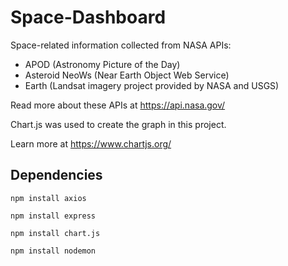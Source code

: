 # Space-Dashboard

Space-related information collected from NASA APIs:

-   APOD (Astronomy Picture of the Day)
-   Asteroid NeoWs (Near Earth Object Web Service)
-   Earth (Landsat imagery project provided by NASA and USGS)

Read more about these APIs at https://api.nasa.gov/

Chart.js was used to create the graph in this project.

Learn more at https://www.chartjs.org/

## Dependencies

```
npm install axios
```

```
npm install express
```

```
npm install chart.js
```

```
npm install nodemon
```
